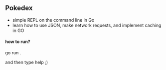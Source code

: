 ## Pokedex

- simple REPL on the command line in Go
- learn how to use JSON, make network requests, and implement caching in GO

#### how to run?

go run .

and then type help ;)
